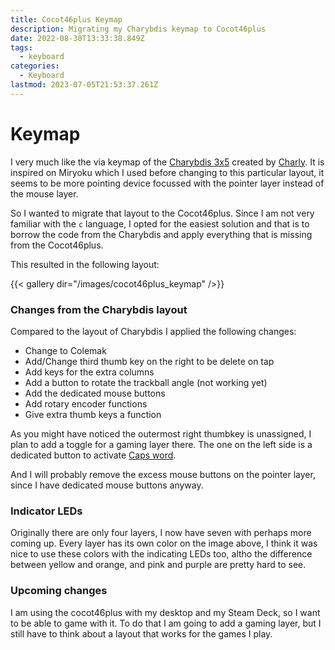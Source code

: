 ```yaml
---
title: Cocot46plus Keymap
description: Migrating my Charybdis keymap to Cocot46plus
date: 2022-08-30T13:33:38.849Z
tags:
  - keyboard
categories:
  - Keyboard
lastmod: 2023-07-05T21:53:37.261Z
---
```


# Keymap

I very much like the via keymap of the [Charybdis 3x5](https://github.com/qmk/qmk_firmware/tree/master/keyboards/bastardkb/charybdis/3x5/keymaps/via) created by [Charly](https://github.com/0xcharly). It is inspired on Miryoku which I used before changing to this particular layout, it seems to be more pointing device focussed with the pointer layer instead of the mouse layer. 

So I wanted to migrate that layout to the Cocot46plus.
Since I am not very familiar with the `c` language, I opted for the easiest solution and that is to borrow the code from the Charybdis and apply everything that is missing from the Cocot46plus.

This resulted in the following layout:

{{< gallery dir="/images/cocot46plus_keymap" />}}

### Changes from the Charybdis layout

Compared to the layout of Charybdis I applied the following changes:

- Change to Colemak
- Add/Change third thumb key on the right to be delete on tap
- Add keys for the extra columns
- Add a button to rotate the trackball angle (not working yet)
- Add the dedicated mouse buttons
- Add rotary encoder functions
- Give extra thumb keys a function

As you might have noticed the outermost right thumbkey is unassigned, I plan to add a toggle for a gaming layer there.
The one on the left side is a dedicated button to activate [Caps word](https://docs.qmk.fm/#/feature_caps_word?id=caps-word).

And I will probably remove the excess mouse buttons on the pointer layer, since I have dedicated mouse buttons anyway.

### Indicator LEDs

Originally there are only four layers, I now have seven with perhaps more coming up. Every layer has its own color on the image above, I think it was nice to use these colors with the indicating LEDs too, altho the difference between yellow and orange, and pink and purple are pretty hard to see.

### Upcoming changes

I am using the cocot46plus with my desktop and my Steam Deck, so I want to be able to game with it. To do that I am going to add a gaming layer, but I still have to think about a layout that works for the games I play.